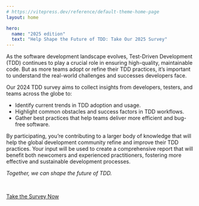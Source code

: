 ```yaml
---
# https://vitepress.dev/reference/default-theme-home-page
layout: home

hero:
  name: "2025 edition"
  text: "Help Shape the Future of TDD: Take Our 2025 Survey"
---
```


As the software development landscape evolves, Test-Driven Development (TDD) continues to play a crucial role in ensuring high-quality, maintainable code. But as more teams adopt or refine their TDD practices, it’s important to understand the real-world challenges and successes developers face.

Our 2024 TDD survey aims to collect insights from developers, testers, and teams across the globe to:

- Identify current trends in TDD adoption and usage.
- Highlight common obstacles and success factors in TDD workflows.
- Gather best practices that help teams deliver more efficient and bug-free software.

By participating, you’re contributing to a larger body of knowledge that will help the global development community refine and improve their TDD practices. Your input will be used to create a comprehensive report that will benefit both newcomers and experienced practitioners, fostering more effective and sustainable development processes.

*Together, we can shape the future of TDD.*

<br />

[Take the Survey Now](https://forms.gle/m5NfeVrcvuELXMu1A)
